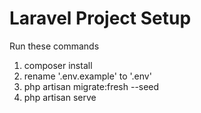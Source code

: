 # Laravel Project Setup

Run these commands

1. composer install
2. rename '.env.example' to '.env'  
3. php artisan migrate:fresh --seed
4. php artisan serve

